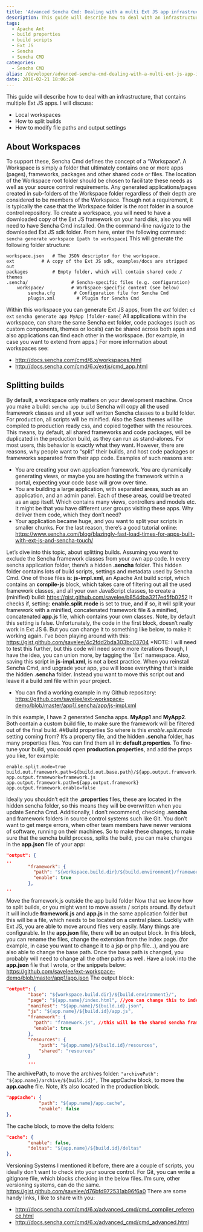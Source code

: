 ```yaml
---
title: 'Advanced Sencha Cmd: Dealing with a multi Ext JS app infrastructure'
description: This guide will describe how to deal with an infrastructure, that contains multiple Ext JS apps.
tags:
  - Apache Ant
  - build properties
  - build scripts
  - Ext JS
  - Sencha
  - Sencha CMD
categories:
  - Sencha CMD
alias: /developer/advanced-sencha-cmd-dealing-with-a-multi-ext-js-app-infrastructure/ 
date: 2016-02-21 18:06:24
---
```


This guide will describe how to deal with an infrastructure, that contains multiple Ext JS apps.
I will discuss: 
* Local workspaces 
* How to split builds 
* How to modify file paths and output settings

<!--more-->

## About Workspaces 

To support these, Sencha Cmd defines the concept of a “Workspace”. A Workspace is simply a folder that ultimately contains one or more apps (pages), frameworks, packages and other shared code or files. The location of the Workspace root folder should be chosen to facilitate these needs as well as your source control requirements. Any generated applications/pages created in sub-folders of the Workspace folder regardless of their depth are considered to be members of the Workspace. Though not a requirement, it is typically the case that the Workspace folder is the root folder in a source control repository. To create a workspace, you will need to have a downloaded copy of the Ext JS framework on your hard disk, also you will need to have Sencha Cmd installed. On the command-line navigate to the downloaded Ext JS sdk folder. From here, enter the following command: `sencha generate workspace [path to workspace[` This will generate the following folder structure:

```
workspace.json   # The JSON descriptor for the workspace.
ext		     # A copy of the Ext JS sdk, examples/docs are stripped out
packages	     # Empty folder, which will contain shared code / themes
.sencha/                # Sencha-specific files (e.g. configuration)
    workspace/          # Workspace-specific content (see below)
        sencha.cfg       # Configuration file for Sencha Cmd
        plugin.xml        # Plugin for Sencha Cmd
```

Within this workspace you can generate Ext JS apps, from the *ext* folder: `cd ext` `sencha generate app MyApp [folder-name[` All applications within the workspace, can share the same Sencha ext folder, code packages (such as custom components, themes or locals) can be shared across both apps and also applications can find each other in the workspace. (for example, in case you want to extend from apps.) For more information about workspaces see: 
* http://docs.sencha.com/cmd/6.x/workspaces.html
* http://docs.sencha.com/cmd/6.x/extjs/cmd_app.html 

## Splitting builds 

By default, a workspace only matters on your development machine. Once you make a build: `sencha app build` Sencha will copy all the used framework classes and all your self written Sencha classes to a build folder. For production, all scripts will be minified. Also the Sass themes will be compiled to production ready css, and copied together with the resources. This means, by default, all shared frameworks and code packages, will be duplicated in the production build, as they can run as stand-alones. For most users, this behavior is exactly what they want. However, there are reasons, why people want to “split” their builds, and host code packages or frameworks separated from their app code. Examples of such reasons are: 

* You are creating your own application framework. You are dynamically generating views, or maybe you are hosting the framework within a portal, expecting your code base will grow over time. 
* You are building a large application, with separated areas, such as an application, and an admin panel. Each of these areas, could be treated as an app itself. Which contains many views, controllers and models etc. It might be that you have different user groups visiting these apps. Why deliver them code, which they don’t need? 
* Your application became huge, and you want to split your scripts in smaller chunks. For the last reason, there’s a good tutorial online: 
https://www.sencha.com/blog/blazingly-fast-load-times-for-apps-built-with-ext-js-and-sencha-touch/ 

Let’s dive into this topic, about splitting builds. Assuming you want to exclude the Sencha framework classes from your own app code. In every sencha application folder, there’s a hidden **.sencha** folder. This hidden folder contains lots of build scripts, settings and metadata used by Sencha Cmd. One of those files is: **js-impl.xml**, an Apache Ant build script, which contains an **compile-js** block, which takes care of filtering out all the used framework classes, and all your own JavaScript classes, to create a (minified) build: https://gist.github.com/savelee/b854dba3217ed5fb0252 It checks if, setting: **enable.split.mode** is set to true, and if so, it will split your framework with a minified, concatenated framework file & a minified, concatenated **app.js** file, which contains your own classes. Note, by default this setting is false. Unfortunately, the code in the first block, doesn’t really work in Ext JS 6. But you can change it to something like below, to make it working again. I've been playing around with this: https://gist.github.com/savelee/4c2fdd2bda303bc03704 *NOTE: I will need to test this further, but this code will need some more iterations though, I have the idea, you can union more, by tagging the \`Ext\` namespace. Also, saving this script in **js-impl.xml**, is not a best practice. When you reinstall Sencha Cmd, and upgrade your app, you will loose everything that's inside the hidden **.sencha** folder. Instead you want to move this script out and leave it a build xml file within your project.

* You can find a working example in my Github repository: https://github.com/savelee/ext-workspace-demo/blob/master/app1/.sencha/app/js-impl.xml

In this example, I have 2 generated Sencha apps. **MyApp1** and **MyApp2**. Both contain a custom build file, to make sure the framework will be filtered out of the final build. ##Build properties So where is this *enable.split.mode* setting coming from? It’s a property file, and the hidden **.sencha** folder, has many properties files. You can find them all in: **default.properties**. To fine-tune your build, you could open **production.properties**, and add the props you like, for example:

```
enable.split.mode=true
build.out.framework.path=${build.out.base.path}/${app.output.framework.path}
app.output.framework=framework.js
app.output.framework.path=${app.output.framework}
app.output.framework.enable=false
```

Ideally you shouldn’t edit the **.properties** files, these are located in the hidden sencha folder, so this means they will be overwritten when you update Sencha Cmd. Additionally, I don’t recommend, checking **.sencha** and framework folders in source control systems such like Git. You don’t want to get merge errors, when other team members have newer versions of software, running on their machines. So to make these changes, to make sure that the sencha build process, splits the build, you can make changes in the **app.json** file of your app:

``` JSON
"output": {
..
        "framework": {
          "path": "${workspace.build.dir}/${build.environment}/framework.js",
          "enable": true
        },
..
```

Move the framework.js outside the app build folder Now that we know how to split builds, or you might want to move assets / scripts around. By default it will include **framework.js** and **app.js** in the same application folder but this will be a file, which needs to be located on a central place. Luckily with Ext JS, you are able to move around files very easily. Many things are configurable. In the **app.json** file, there will be an output block. In this block, you can rename the files, change the extension from the index page. (for example, in case you want to change it to a jsp or php file…), and you are also able to change the base path. Once the base path is changed, you probably will need to change all the other paths as well. Have a look into the **app.json** file that I wrote, or the snippets below: https://github.com/savelee/ext-workspace-demo/blob/master/app1/app.json The output block:

``` JSON
"output": {
        "base": "${workspace.build.dir}/${build.environment}/",
        "page": "${app.name}/index.html", //you can change this to index.jsp
        "manifest": "${app.name}/${build.id}.json",
        "js": "${app.name}/${build.id}/app.js",
        "framework": {
          "path": "framework.js", //this will be the shared sencha framework stuff
          "enable": true
        },
        "resources": {
            "path": "${app.name}/${build.id}/resources",
            "shared": "resources"
        }
        ...
```

The archivePath, to move the archives folder: `"archivePath": "${app.name}/archive/${build.id}",` The appCache block, to move the **app.cache** file. Note, it’s also located in the production block.

``` JSON
"appCache": {
            "path": "${app.name}/app.cache",
            "enable": false
},
```

The cache block, to move the delta folders:

``` JSON
"cache": {
        "enable": false,
        "deltas": "${app.name}/${build.id}/deltas"
},
```

Versioning Systems I mentioned it before, there are a couple of scripts, you ideally don’t want to check into your source control. For Git, you can write a gitignore file, which blocks checking in the below files. I’m sure, other versioning systems, can do the same. https://gist.github.com/savelee/d76bfd972531ab96f6a0 There are some handy links, I like to share with you: 

* http://docs.sencha.com/cmd/6.x/advanced_cmd/cmd_compiler_reference.html
* http://docs.sencha.com/cmd/6.x/advanced_cmd/cmd_advanced.html